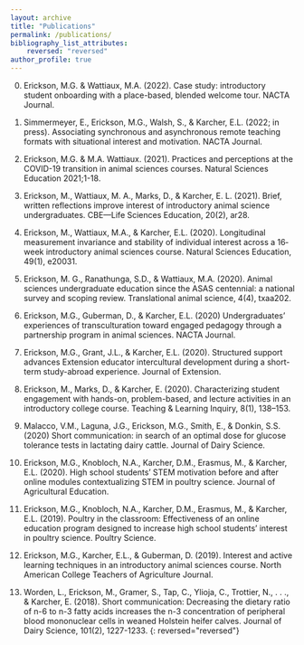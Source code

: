 ```yaml
---
layout: archive
title: "Publications"
permalink: /publications/
bibliography_list_attributes:
    reversed: "reversed"
author_profile: true
---
```




0. Erickson, M.G. & Wattiaux, M.A. (2022). Case study:  introductory student onboarding with a place-based, blended welcome tour. NACTA Journal. <a href="https://www.researchgate.net/publication/362850929_Case_Study_Introductory_Student_Onboarding_With_a_Place-Based_Blended_Welcome_Tour"><i class="fas fa-link"></i></a>  

0. Simmermeyer, E., Erickson, M.G., Walsh, S., & Karcher, E.L. (2022; in press). Associating synchronous and asynchronous remote teaching formats with situational interest and motivation. NACTA Journal. <a href="https://www.researchgate.net/publication/362851020_Associating_Synchronous_and_Asynchronous_Remote_Teaching_Formats_with_Student_Situational_Interest_and_Motivation"><i class="fas fa-link"></i></a>  

0. Erickson, M.G. & M.A. Wattiaux. (2021). Practices and perceptions at the COVID-19 transition in animal sciences courses. Natural Sciences Education 2021;1-18.
<a href="https://doi.org/10.1002/nse2.20039"><i class="fas fa-link"></i></a>  

0. Erickson, M., Wattiaux, M. A., Marks, D., & Karcher, E. L. (2021). Brief, written reflections improve interest of introductory animal science undergraduates. CBE—Life Sciences Education, 20(2), ar28. <a href="https://doi.org/10.1002/nse2.20039"><i class="fas fa-link"></i></a>  

0. Erickson, M., Wattiaux, M.A., & Karcher, E.L. (2020). Longitudinal measurement invariance and stability of individual interest across a 16‐week introductory animal sciences course. Natural Sciences Education, 49(1), e20031.  <a href="https://doi.org/10.1002/nse2.20031"><i class="fas fa-link"></i></a>

0. Erickson, M. G., Ranathunga, S.D., & Wattiaux, M.A. (2020). Animal sciences undergraduate education since the ASAS centennial: a national survey and scoping review. Translational animal science, 4(4), txaa202.   <a href="https://doi.org/10.1093/tas/txaa202"><i class="fas fa-link"></i></a>

0. Erickson, M.G., Guberman, D., & Karcher, E.L. (2020) Undergraduates’ experiences of transculturation toward engaged pedagogy through a partnership program in animal sciences. NACTA Journal. <a href="https://www.researchgate.net/publication/344890529_Undergraduates'_experiences_of_transculturation_toward_engaged_pedagogy_through_a_partnership_program_in_animal_sciences"> <i class="fas fa-link"></i></a> 

0. Erickson, M.G., Grant, J.L., & Karcher, E.L. (2020). Structured support advances Extension educator intercultural development during a short-term study-abroad experience. Journal of Extension.  <a href="https://tigerprints.clemson.edu/joe/vol58/iss4/12/"> <i class="fas fa-link"></i></a>

0. Erickson, M., Marks, D., & Karcher, E. (2020). Characterizing student engagement with hands-on, problem-based, and lecture activities in an introductory college course. Teaching & Learning Inquiry, 8(1), 138–153.  <a href="https://doi.org/10.20343/teachlearninqu.8.1.10"> <i class="fas fa-link"></i></a>

0. Malacco, V.M., Laguna, J.G., Erickson, M.G., Smith, E., & Donkin, S.S. (2020) Short communication:  in search of an optimal dose for glucose tolerance tests in lactating dairy cattle. Journal of Dairy Science.  <a href="https://pubmed.ncbi.nlm.nih.gov/32475657/"> <i class="fas fa-link"></i></a>

0. Erickson, M.G., Knobloch, N.A., Karcher, D.M., Erasmus, M., & Karcher, E.L. (2020). High school students’ STEM motivation before and after online modules contextualizing STEM in poultry science. Journal of Agricultural Education.  <a href="https://www.researchgate.net/publication/343724993_High_School_Student_and_Teacher_Perceptions_of_an_Online_Learning_Experience_Integrating_STEM_and_Poultry_Science"> <i class="fas fa-link"></i></a> 

0. Erickson, M.G., Knobloch, N.A., Karcher, D.M., Erasmus, M., & Karcher, E.L. (2019). Poultry in the classroom:  Effectiveness of an online education program designed to increase high school students’ interest in poultry science. Poultry Science. <a href="https://www.researchgate.net/publication/335468264_Poultry_in_the_classroom_effectiveness_of_an_online_poultry-science-based_education_program_for_high_school_STEM_instruction"> <i class="fas fa-link"></i></a>   

0. Erickson, M.G., Karcher, E.L., & Guberman, D. (2019). Interest and active learning techniques in an introductory animal sciences course. North American College Teachers of Agriculture Journal. <a href="https://www.researchgate.net/publication/343376853_Interest_and_Active_Learning_Techniques_in_an_Introductory_Animal_Science_Course
"> <i class="fas fa-link"></i></a>  

2. Worden, L., Erickson, M., Gramer, S., Tap, C., Ylioja, C., Trottier, N., . . ., & Karcher, E. (2018). Short communication: Decreasing the dietary ratio of n-6 to n-3 fatty acids increases the n-3 concentration of peripheral blood mononuclear cells in weaned Holstein heifer calves. Journal of Dairy Science, 101(2), 1227-1233.  <a href="https://pubmed.ncbi.nlm.nih.gov/29174150/"> <i class="fas fa-link"></i></a> 
{: reversed="reversed"}
